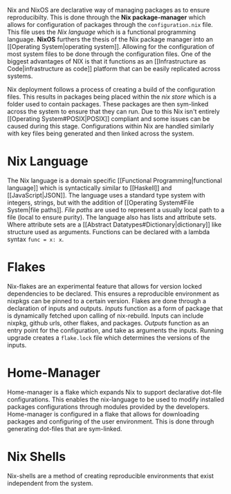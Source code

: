 Nix and NixOS are declarative way of managing packages as to ensure reproducibilty. This is done through the **Nix package-manager** which allows for configuration of packages through the `configuration.nix` file. This file uses the *Nix language* which is a functional programming language. **NixOS** furthers the thesis of the Nix package manager into an [[Operating System|operating system]]. Allowing for the configuration of most system files to be done through the configuration files. One of the biggest advantages of NIX is that it functions as an [[Infrastructure as Code|infrastructure as code]] platform that can be easily replicated across systems.

Nix deployment follows a process of creating a build of the configuration files. This results in packages being placed within the *nix store* which is a folder used to contain packages. These packages are then sym-linked across the system to ensure that they can run. Due to this Nix isn't entirely [[Operating System#POSIX|POSIX]] compliant and some issues can be caused during this stage. Configurations within Nix are handled similarly with key files being generated and then linked across the system.

# Nix Language
The Nix language is a domain specific [[Functional Programming|functional language]] which is syntactically similar to [[Haskell]] and [[JavaScript|JSON]]. The language uses a standard type system with integers, strings, but with the addition of [[Operating System#File System|file paths]]. *File paths* are used to represent a usually local path to a file (local to ensure purity). The language also has lists and attribute sets. Where attribute sets are a [[Abstract Datatypes#Dictionary|dictionary]] like structure used as arguments. Functions can be declared with a lambda syntax `func = x: x`.

# Flakes
Nix-flakes are an experimental feature that allows for version locked dependencies to be declared. This ensures a reproducible environment as nixpkgs can be pinned to a certain version. Flakes are done through a declaration of inputs and outputs. *Inputs* function as a form of package that is dynamically fetched upon calling of nix-rebuild. Inputs can include nixpkg, github urls, other flakes, and packages. *Outputs* function as an entry point for the configuration, and take as arguments the inputs. Running upgrade creates a `flake.lock` file which determines the versions of the inputs.

# Home-Manager
Home-manager is a flake which expands Nix to support declarative dot-file configurations. This enables the nix-language to be used to modify installed packages configurations through modules provided by the developers. Home-manager is configured in a flake that allows for downloading packages and configuring of the user environment. This is done through generating dot-files that are sym-linked.

# Nix Shells
Nix-shells are a method of creating reproducible environments that exist independent from the system.